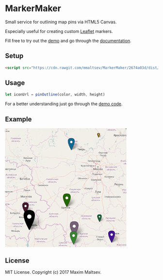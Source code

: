# MarkerMaker
Small service for outlining map pins via HTML5 Canvas.

Especially useful for creating custom [Leaflet](http://leafletjs.com/) markers.

Fill free to try out the [demo](https://mmaltsev.github.io/MarkerMaker/example/) and go through the [documentation](https://mmaltsev.github.io/MarkerMaker/docs/).

## Setup
```html
<script src="https://cdn.rawgit.com/mmaltsev/MarkerMaker/2674a03d/dist/marker-maker.min.js"></script>
```

## Usage
```javascript
let iconUrl = pinOutline(color, width, height)
```
For a better understanding just go through the [demo code](index.html).

## Example
<img src="example/example.png" width="400" />

## License
MIT License. Copyright (c) 2017 Maxim Maltsev.
